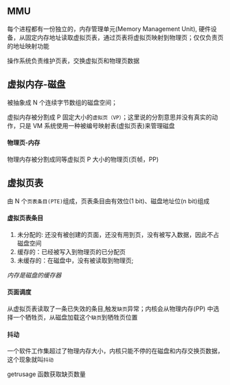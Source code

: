 ## MMU

每个进程都有一份独立的，内存管理单元(Memory Management Unit), 硬件设备，从固定内存地址读取虚拟页表，通过页表将虚拟页映射到物理页；仅仅负责页的地址映射功能

操作系统负责维护页表，交换虚拟页和物理页数据

## 虚拟内存-磁盘

被抽象成 N 个连续字节数组的磁盘空间；

虚拟内存被分割成 P 固定大小的`虚拟页（VP）`；这里说的分割意思并没有真实的动作，只是 VM 系统使用一种被编号映射表(虚拟页表)来管理磁盘

#### 物理页-内存

物理内存被分割成同等虚拟页 P 大小的物理页(页帧，PP)

## 虚拟页表

由 N 个`页表条目(PTE)`组成，页表条目由有效位(1 bit)、磁盘地址位(n bit)组成

#### 虚拟页表条目

1. 未分配的: 还没有被创建的页面，还没有用到页，没有被写入数据，因此不占磁盘空间
2. 缓存的：已经被写入到物理页的已分配页
3. 未缓存的：在磁盘中，没有被读取到物理页;

_内存是磁盘的缓存器_

#### 页面调度

从虚拟页表读取了一条已失效的条目,触发`缺页`异常；内核会从物理内存(PP) 中选择一个牺牲页，从磁盘加载这个`缺页`到牺牲页位置

#### 抖动

一个软件工作集超过了物理内存大小，内核只能不停的在磁盘和内存交换页数据，这个现象就叫`抖动`

getrusage 函数获取缺页数量
